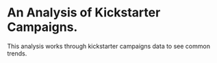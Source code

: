 # An Analysis of Kickstarter Campaigns.

This analysis works through kickstarter campaigns data to see common trends. 
